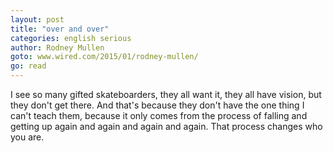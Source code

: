 ```yaml
---
layout: post
title: "over and over"
categories: english serious
author: Rodney Mullen
goto: www.wired.com/2015/01/rodney-mullen/
go: read
---
```

I see so many gifted skateboarders, they all want it, they all have vision, but they don't get there. And that's because they don't have the one thing I can't teach them, because it only comes from the process of falling and getting up again and again and again and again. That process changes who you are.

